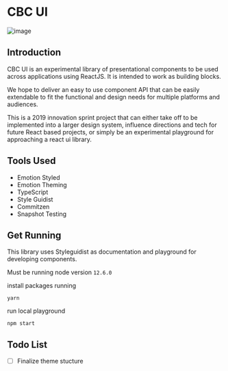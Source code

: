 # CBC UI

![image]("./../images/building-blocks.png")

## Introduction
CBC UI is an experimental library of presentational components to be used across applications using ReactJS. It is intended to work as building blocks.

We hope to deliver an easy to use component API that can be easily extendable to fit the functional and design needs for multiple platforms and audiences.

This is a 2019 innovation sprint project that can either take off to be implemented into a larger design system, influence directions and tech for future React based projects, or simply be an experimental playground for approaching a react ui library. 

## Tools Used
* Emotion Styled
* Emotion Theming
* TypeScript
* Style Guidist
* Commitzen
* Snapshot Testing

## Get Running
This library uses Styleguidist as documentation and playground for developing components.

Must be running node version `12.6.0`

install packages running

`yarn`

run local playground

`npm start`

## Todo List
- [ ] Finalize theme stucture